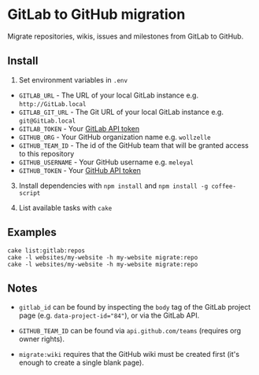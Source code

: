 
# GitLab to GitHub migration

Migrate repositories, wikis, issues and milestones from GitLab to GitHub.

## Install

1. Set environment variables in `.env`
  * `GITLAB_URL` - The URL of your local GitLab instance e.g. `http://GitLab.local`
  * `GITLAB_GIT_URL` - The Git URL of your local GitLab instance e.g. `git@GitLab.local`
  * `GITLAB_TOKEN` - Your [GitLab API token](http://git.wz/profile/account)
  * `GITHUB_ORG` - Your GitHub organization name e.g. `wollzelle`
  * `GITHUB_TEAM_ID` - The id of the GitHub team that will be granted access to this repository
  * `GITHUB_USERNAME` - Your GitHub username e.g. `meleyal`
  * `GITHUB_TOKEN` - Your [GitHub API token](https://github.com/settings/tokens)

3. Install dependencies with `npm install` and `npm install -g coffee-script`

4. List available tasks with `cake`

## Examples

    cake list:gitlab:repos
    cake -l websites/my-website -h my-website migrate:repo
    cake -l websites/my-website -h my-website migrate:repo

## Notes

* `gitlab_id` can be found by inspecting the `body` tag of the GitLab project page (e.g. `data-project-id="84"`), or via the GitLab API.

* `GITHUB_TEAM_ID` can be found via `api.github.com/teams` (requires org owner rights).

* `migrate:wiki` requires that the GitHub wiki must be created first (it's enough to create a single blank page).
